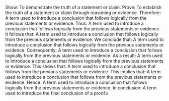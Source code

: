 Show: To demonstrate the truth of a statement or claim.
Prove: To establish the truth of a statement or claim through reasoning or evidence.
Therefore: A term used to introduce a conclusion that follows logically from the previous statements or evidence.
Thus: A term used to introduce a conclusion that follows logically from the previous statements or evidence.
It follows that: A term used to introduce a conclusion that follows logically from the previous statements or evidence.
We conclude that: A term used to introduce a conclusion that follows logically from the previous statements or evidence.
Consequently: A term used to introduce a conclusion that follows logically from the previous statements or evidence.
As a result: A term used to introduce a conclusion that follows logically from the previous statements or evidence.
This shows that: A term used to introduce a conclusion that follows from the previous statements or evidence.
This implies that: A term used to introduce a conclusion that follows from the previous statements or evidence.
Hence: A term used to introduce a conclusion that follows logically from the previous statements or evidence.
In conclusion: A term used to introduce the final conclusion of a proof.x